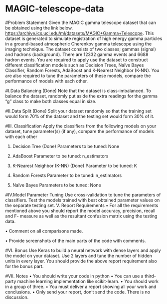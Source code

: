 MAGIC-telescope-data
====================
#Problem Statement
Given the MAGIC gamma telescope dataset that can be obtained using the link below.
https://archive.ics.uci.edu/ml/datasets/MAGIC+Gamma+Telescope. This dataset is generated to simulate
registration of high energy gamma particles in a ground-based atmospheric Cherenkov gamma telescope using
the imaging technique. The dataset consists of two classes; gammas (signal) and hadrons (background). There
are 12332 gamma events and 6688 hadron events. You are required to apply use the dataset to construct
different classification models such as Decision Trees, Naïve Bayes Classifier, Random Forests, AdaBoost
and K-Nearest Neighbor (K-NN). You are also required to tune the parameters of these models, compare the
performance of models with each other.


#I.Data Balancing (Done)
Note that the dataset is class-imbalanced. To balance the dataset, randomly put aside the extra readings for
the gamma “g” class to make both classes equal in size.


#II.Data Split (Done)
Split your dataset randomly so that the training set would form 70% of the dataset and the testing set would
form 30% of it.

#III. Classification 
Apply the classifiers from the following models on your dataset, tune parameter(s) (if any), compare the
performance of models with each other
1. Decision Tree (Done)
Parameters to be tuned: None

2. AdaBoost
Parameter to be tuned: n_estimators

3. K-Nearest Neighbor (K-NN) (Done)
Parameter to be tuned: K

4. Random Forests
Parameter to be tuned: n_estimators

5. Naïve Bayes 
Parameters to be tuned: None

#IV.Model Parameter Tuning
Use cross-validation to tune the parameters of classifiers. Test the models trained with best obtained
parameter values on the separate testing set.
V. Report Requirements
• For all the requirements mentioned above you should report the model accuracy, precision, recall
and F- measure as well as the resultant confusion matrix using the testing data.

• Comment on all comparisons made.

• Provide screenshots of the main parts of the code with comments.


#VI. Bonus
Use Keras to build a neural network with dense layers and apply the model on your dataset. Use 2 layers and
tune the number of hidden units in every layer. You should provide the above report requirement also for the
bonus part.


#VII. Notes
• You should write your code in python
• You can use a third-party machine learning implementation like scikit-learn.
• You should work in a group of three.
• You must deliver a report showing all your work and conclusions.
• Only send your report, don’t send the code. There is no discussion.
